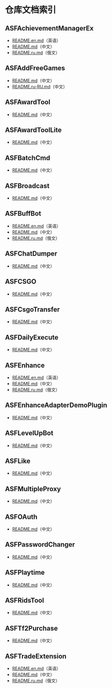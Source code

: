 # 仓库文档索引

## ASFAchievementManagerEx

- [README.en.md](ASFAchievementManagerEx/README.en.md)（英语）
- [README.md](ASFAchievementManagerEx/README.md)（中文）
- [README.ru.md](ASFAchievementManagerEx/README.ru.md)（俄文）

## ASFAddFreeGames

- [README.md](ASFAddFreeGames/README.md)（中文）
- [README.ru-RU.md](ASFAddFreeGames/README.ru-RU.md)（中文）

## ASFAwardTool

- [README.md](ASFAwardTool/README.md)（中文）

## ASFAwardToolLite

- [README.md](ASFAwardToolLite/README.md)（中文）

## ASFBatchCmd

- [README.md](ASFBatchCmd/README.md)（中文）

## ASFBroadcast

- [README.md](ASFBroadcast/README.md)（中文）

## ASFBuffBot

- [README.en.md](ASFBuffBot/README.en.md)（英语）
- [README.md](ASFBuffBot/README.md)（中文）
- [README.ru.md](ASFBuffBot/README.ru.md)（俄文）

## ASFChatDumper

- [README.md](ASFChatDumper/README.md)（中文）

## ASFCSGO

- [README.md](ASFCSGO/README.md)（中文）

## ASFCsgoTransfer

- [README.md](ASFCsgoTransfer/README.md)（中文）

## ASFDailyExecute

- [README.md](ASFDailyExecute/README.md)（中文）

## ASFEnhance

- [README.en.md](ASFEnhance/README.en.md)（英语）
- [README.md](ASFEnhance/README.md)（中文）
- [README.ru.md](ASFEnhance/README.ru.md)（俄文）

## ASFEnhanceAdapterDemoPlugin

- [README.md](ASFEnhanceAdapterDemoPlugin/README.md)（中文）

## ASFLevelUpBot

- [README.md](ASFLevelUpBot/README.md)（中文）

## ASFLike

- [README.md](ASFLike/README.md)（中文）

## ASFMultipleProxy

- [README.md](ASFMultipleProxy/README.md)（中文）

## ASFOAuth

- [README.md](ASFOAuth/README.md)（中文）

## ASFPasswordChanger

- [README.md](ASFPasswordChanger/README.md)（中文）

## ASFPlaytime

- [README.md](ASFPlaytime/README.md)（中文）

## ASFRidsTool

- [README.md](ASFRidsTool/README.md)（中文）

## ASFTf2Purchase

- [README.md](ASFTf2Purchase/README.md)（中文）

## ASFTradeExtension

- [README.en.md](ASFTradeExtension/README.en.md)（英语）
- [README.md](ASFTradeExtension/README.md)（中文）
- [README.ru.md](ASFTradeExtension/README.ru.md)（俄文）


